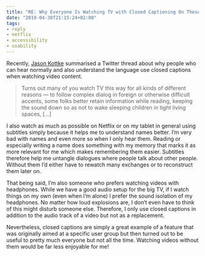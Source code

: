 ```yaml
---
title: "RE: Why Everyone Is Watching TV with Closed Captioning On These Days"
date: "2019-04-30T21:15:24+02:00"
tags:
- reply
- netflix
- accessibility
- usability
---
```


Recently, [Jason
Kottke](https://kottke.org/19/04/why-everyone-is-watching-tv-with-closed-captioning-on-these-days)
summarised a Twitter thread about why people who can hear normally and
also understand the language use closed captions when watching video
content.

> Turns out many of you watch TV this way for all kinds of different
> reasons — to follow complex dialog in foreign or otherwise difficult
> accents, some folks better retain information while reading, keeping
> the sound down so as not to wake sleeping children in tight living
> spaces, [...]

I also watch as much as possible on Netflix or on my tablet in general
using subtitles simply because it helps me to understand names
better. I’m very bad with names and even more so when I only hear
them. Reading or especially writing a name does something with my
memory that marks it as more relevant for me which makes remembering
them easier. Subtitles therefore help me untangle dialogues where
people talk about other people. Without them I’d either have to
rewatch many exchanges or to reconstruct them later on.

That being said, I’m also someone who prefers watching videos with
headphones. While we have a good audio setup for the big TV, if I
watch things on my own (even when I’m alone) I prefer the sound
isolation of my headphones. No matter how loud explosions are, I don’t
even have to think of this might disturb someone else. Therefore, I
only use closed captions in addition to the audio track of a video but
not as a replacement.

Nevertheless, closed captions are simply a great example of a feature
that was originally aimed at a specific user group but then turned out
to be useful to pretty much everyone but not all the time. Watching
videos without them would be far less enjoyable for me!
